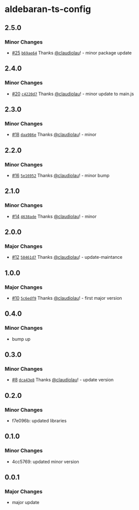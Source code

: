 # aldebaran-ts-config

## 2.5.0

### Minor Changes

- [#25](https://github.com/claudiolau/turbo-aldebaran/pull/25) [`b69ae64`](https://github.com/claudiolau/turbo-aldebaran/commit/b69ae64c9479f05b19c70a5110b0f0b11541ab5f) Thanks [@claudiolau](https://github.com/claudiolau)! - minor package update

## 2.4.0

### Minor Changes

- [#20](https://github.com/claudiolau/turbo-aldebaran/pull/20) [`c4220d7`](https://github.com/claudiolau/turbo-aldebaran/commit/c4220d7772dc4d00e457c4887003b01094d4cdde) Thanks [@claudiolau](https://github.com/claudiolau)! - minor update to main.js

## 2.3.0

### Minor Changes

- [#18](https://github.com/claudiolau/turbo-aldebaran/pull/18) [`daa986e`](https://github.com/claudiolau/turbo-aldebaran/commit/daa986e22aabdfc37ef40e3410dcb02120ed2e81) Thanks [@claudiolau](https://github.com/claudiolau)! - minor

## 2.2.0

### Minor Changes

- [#16](https://github.com/claudiolau/turbo-aldebaran/pull/16) [`5e16952`](https://github.com/claudiolau/turbo-aldebaran/commit/5e16952dffca7c421f66479cea6f93adc92f267b) Thanks [@claudiolau](https://github.com/claudiolau)! - minor bump

## 2.1.0

### Minor Changes

- [#14](https://github.com/claudiolau/turbo-aldebaran/pull/14) [`4638ade`](https://github.com/claudiolau/turbo-aldebaran/commit/4638ade8fe9b281e574e2e2878681ffb94b719ff) Thanks [@claudiolau](https://github.com/claudiolau)! - minor

## 2.0.0

### Major Changes

- [#12](https://github.com/claudiolau/turbo-aldebaran/pull/12) [`58461d7`](https://github.com/claudiolau/turbo-aldebaran/commit/58461d746aaa0375dfc01c7e501c74dde2ea3798) Thanks [@claudiolau](https://github.com/claudiolau)! - update-maintance

## 1.0.0

### Major Changes

- [#10](https://github.com/claudiolau/turbo-aldebaran/pull/10) [`5c6edf9`](https://github.com/claudiolau/turbo-aldebaran/commit/5c6edf97414bec0beeeb72d341c99ccd7475c32d) Thanks [@claudiolau](https://github.com/claudiolau)! - first major version

## 0.4.0

### Minor Changes

- bump up

## 0.3.0

### Minor Changes

- [#8](https://github.com/claudiolau/aldebaran-ui/pull/8) [`dca43e8`](https://github.com/claudiolau/aldebaran-ui/commit/dca43e88c16f9124d7c43168306542fd2b6b9e6a) Thanks [@claudiolau](https://github.com/claudiolau)! - update version

## 0.2.0

### Minor Changes

- f7e096b: updated libraries

## 0.1.0

### Minor Changes

- 4cc5769: updated minor version

## 0.0.1

### Major Changes

- major update
